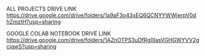 ALL PROJECTS DRIVE LINK
https://drive.google.com/drive/folders/1a9aF3o43xEQ6QCNYYWWjerpV0dhZmztH?usp=sharing


GOOGLE COLAB NOTEBOOK DRIVE LINK
https://drive.google.com/drive/folders/1AZnOTPS3uDfRg0IasVGHGWYVV2gciqwS?usp=sharing
